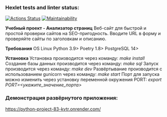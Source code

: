 ### Hexlet tests and linter status:
[![Actions Status](https://github.com/un-f0rgiven/python-project-83/actions/workflows/hexlet-check.yml/badge.svg)](https://github.com/un-f0rgiven/python-project-83/actions)
[![Maintainability](https://codeclimate.com/github/un-f0rgiven/python-project-83/badges/gpa.svg)](https://codeclimate.com/github/un-f0rgiven/python-project-83/maintainability)

**Учебный проект - Анализатор страниц**
Веб-сайт для быстрой и простой проверки сайтов на SEO-пригодность.
Вводите URL в форму и проверяйте сайты по заголовкам и описанию.

**Требования**
OS Linux
Python 3.9>
Poetry 1.8>
PostgreSQL 14>

**Установка**
Установка производится через команду:
*make install*
Создание базы данных производится через команду:
*make sql*
Запуск производится через команду:
*make dev*
Развёртывание производится с использованием gunicorn через команду:
*make start*
Порт для запуска можно изменить через установку переменной окружения PORT:
*export PORT=<укажите_значение_порта>*

### Демонстрация развёрнутого приложения:
https://python-project-83-kvtr.onrender.com/